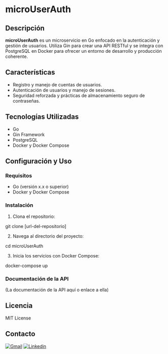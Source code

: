 # microUserAuth

## Descripción
**microUserAuth** es un microservicio en Go enfocado en la autenticación y gestión de usuarios. Utiliza Gin para crear una API RESTful y se integra con PostgreSQL en Docker para ofrecer un entorno de desarrollo y producción coherente.

## Características
- Registro y manejo de cuentas de usuarios.
- Autenticación de usuarios y manejo de sesiones.
- Seguridad reforzada y prácticas de almacenamiento seguro de contraseñas.

## Tecnologías Utilizadas
- Go
- Gin Framework
- PostgreSQL
- Docker y Docker Compose

## Configuración y Uso
### Requisitos
- Go (versión x.x o superior)
- Docker y Docker Compose

### Instalación
1. Clona el repositorio:

git clone [url-del-repositorio]

2. Navega al directorio del proyecto:

cd microUserAuth

3. Inicia los servicios con Docker Compose:

docker-compose up


### Documentación de la API
(La documentación de la API aquí o enlace a ella)


## Licencia
MIT License

## Contacto

[![Gmail](https://img.shields.io/badge/-Gmail-c14438?style=flat&logo=Gmail&logoColor=white)](mailto:marisiver25@gmail.com)
[![Linkedin](https://img.shields.io/badge/-LinkedIn-blue?style=flat&logo=Linkedin&logoColor=white)](https://www.linkedin.com/in/maria-siverio/)
